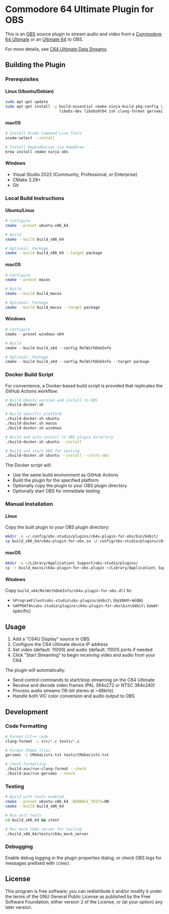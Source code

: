 # Commodore 64 Ultimate Plugin for OBS

This is an [OBS](https://obsproject.com/) source plugin to stream audio and video from a [Commodore 64 Ultimate](https://www.commodore.net/) or an [Ultimate 64](https://ultimate64.com/Ultimate64) to OBS.

For more details, see [C64 Ultimate Data Streams](https://1541u-documentation.readthedocs.io/en/latest/data_streams.html#data-streams).

## Building the Plugin

### Prerequisites

#### Linux (Ubuntu/Debian)
```bash
sudo apt-get update
sudo apt-get install -y build-essential cmake ninja-build pkg-config \
                        libobs-dev libobs0t64 zsh clang-format gersemi
```

#### macOS
```bash
# Install Xcode Command Line Tools
xcode-select --install

# Install dependencies via Homebrew
brew install cmake ninja obs
```

#### Windows
- Visual Studio 2022 (Community, Professional, or Enterprise)
- CMake 3.28+
- Git

### Local Build Instructions

#### Ubuntu/Linux
```bash
# Configure
cmake --preset ubuntu-x86_64

# Build
cmake --build build_x86_64

# Optional: Package
cmake --build build_x86_64 --target package
```

#### macOS
```bash
# Configure
cmake --preset macos

# Build 
cmake --build build_macos

# Optional: Package
cmake --build build_macos --target package
```

#### Windows
```powershell
# Configure
cmake --preset windows-x64

# Build
cmake --build build_x64 --config RelWithDebInfo

# Optional: Package  
cmake --build build_x64 --config RelWithDebInfo --target package
```

### Docker Build Script

For convenience, a Docker-based build script is provided that replicates the GitHub Actions workflow:

```bash
# Build Ubuntu version and install to OBS
./build-docker.sh

# Build specific platform
./build-docker.sh ubuntu
./build-docker.sh macos  
./build-docker.sh windows

# Build and auto-install to OBS plugin directory
./build-docker.sh ubuntu --install

# Build and start OBS for testing
./build-docker.sh ubuntu --install --start-obs
```

The Docker script will:
- Use the same build environment as GitHub Actions
- Build the plugin for the specified platform
- Optionally copy the plugin to your OBS plugin directory
- Optionally start OBS for immediate testing

### Manual Installation

#### Linux
Copy the built plugin to your OBS plugin directory:
```bash
mkdir -p ~/.config/obs-studio/plugins/c64u-plugin-for-obs/bin/64bit/
cp build_x86_64/c64u-plugin-for-obs.so ~/.config/obs-studio/plugins/c64u-plugin-for-obs/bin/64bit/
```

#### macOS
```bash
mkdir -p ~/Library/Application\ Support/obs-studio/plugins/
cp -r build_macos/c64u-plugin-for-obs.plugin ~/Library/Application\ Support/obs-studio/plugins/
```

#### Windows
Copy `build_x64/RelWithDebInfo/c64u-plugin-for-obs.dll` to:
- `%ProgramFiles%\obs-studio\obs-plugins\64bit\` (system-wide)
- `%APPDATA%\obs-studio\plugins\c64u-plugin-for-obs\bin\64bit\` (user-specific)

## Usage

1. Add a "C64U Display" source in OBS
2. Configure the C64 Ultimate device IP address 
3. Set video (default: 11000) and audio (default: 11001) ports if needed
4. Click "Start Streaming" to begin receiving video and audio from your C64

The plugin will automatically:
- Send control commands to start/stop streaming on the C64 Ultimate
- Receive and decode video frames (PAL 384x272 or NTSC 384x240)
- Process audio streams (16-bit stereo at ~48kHz)
- Handle both VIC color conversion and audio output to OBS

## Development

### Code Formatting
```bash
# Format C/C++ code
clang-format -i src/*.c tests/*.c

# Format CMake files  
gersemi -i CMakeLists.txt tests/CMakeLists.txt

# Check formatting
./build-aux/run-clang-format --check
./build-aux/run-gersemi --check
```

### Testing
```bash
# Build with tests enabled
cmake --preset ubuntu-x86_64 -DENABLE_TESTS=ON
cmake --build build_x86_64

# Run unit tests
cd build_x86_64 && ctest

# Run mock C64U server for testing
./build_x86_64/tests/c64u_mock_server
```

### Debugging
Enable debug logging in the plugin properties dialog, or check OBS logs for messages prefixed with `[C64U]`.

## License

This program is free software; you can redistribute it and/or modify it under the terms of the GNU General Public License as published by the Free Software Foundation; either version 2 of the License, or (at your option) any later version.